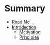 # Summary

* [Read Me](README.md)
* [Introduction](docs/introduction/TOC.md)
   * [Motivation](docs/introduction/Motivation.md)
   * [Principles](docs/introduction/Principles.md/principles.md)


